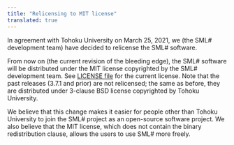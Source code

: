 ```yaml
---
title: "Relicensing to MIT license"
translated: true
---
```


In agreement with Tohoku University on March 25, 2021, we (the SML#
development team) have decided to relicense the SML# software.

From now on (the current revision of the bleeding edge), the SML# software
will be distributed under the MIT license copyrighted by the SML# development
team. See [LICENSE file] for the current license.
Note that the past releases (3.7.1 and prior) are not relicensed;
the same as before, they are distributed under 3-clause BSD license
copyrighted by Tohoku University.

We believe that this change makes it easier for people other than Tohoku
University to join the SML# project as an open-source software project.
We also believe that the MIT license, which does not contain
the binary redistribution clause, allows the users to use SML# more
freely.

[LICENSE file]: https://github.com/smlsharp/smlsharp/blob/master/LICENSE

